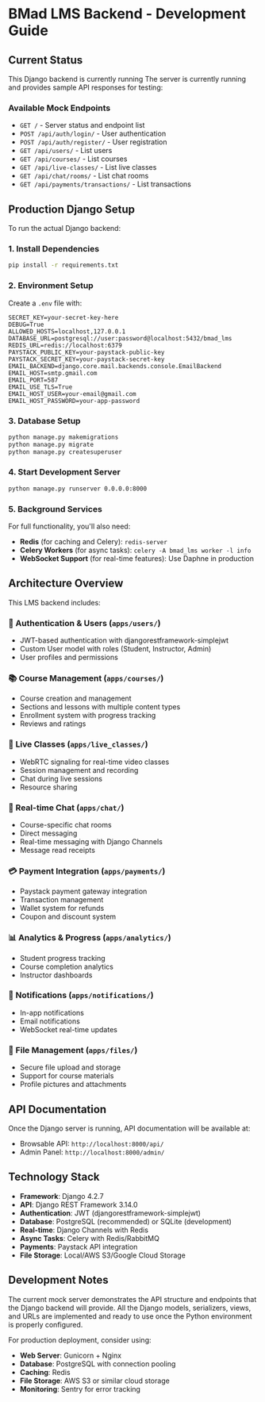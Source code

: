 # BMad LMS Backend - Development Guide

## Current Status

This Django backend is currently running 
The server is currently running and provides sample API responses for testing:
### Available Mock Endpoints

- `GET /` - Server status and endpoint list
- `POST /api/auth/login/` - User authentication
- `POST /api/auth/register/` - User registration  
- `GET /api/users/` - List users
- `GET /api/courses/` - List courses
- `GET /api/live-classes/` - List live classes
- `GET /api/chat/rooms/` - List chat rooms
- `GET /api/payments/transactions/` - List transactions

## Production Django Setup

To run the actual Django backend:

### 1. Install Dependencies

```bash
pip install -r requirements.txt
```

### 2. Environment Setup

Create a `.env` file with:

```env
SECRET_KEY=your-secret-key-here
DEBUG=True
ALLOWED_HOSTS=localhost,127.0.0.1
DATABASE_URL=postgresql://user:password@localhost:5432/bmad_lms
REDIS_URL=redis://localhost:6379
PAYSTACK_PUBLIC_KEY=your-paystack-public-key
PAYSTACK_SECRET_KEY=your-paystack-secret-key
EMAIL_BACKEND=django.core.mail.backends.console.EmailBackend
EMAIL_HOST=smtp.gmail.com
EMAIL_PORT=587
EMAIL_USE_TLS=True
EMAIL_HOST_USER=your-email@gmail.com
EMAIL_HOST_PASSWORD=your-app-password
```

### 3. Database Setup

```bash
python manage.py makemigrations
python manage.py migrate
python manage.py createsuperuser
```

### 4. Start Development Server

```bash
python manage.py runserver 0.0.0.0:8000
```

### 5. Background Services

For full functionality, you'll also need:

- **Redis** (for caching and Celery): `redis-server`
- **Celery Workers** (for async tasks): `celery -A bmad_lms worker -l info`
- **WebSocket Support** (for real-time features): Use Daphne in production

## Architecture Overview

This LMS backend includes:

### 🔐 Authentication & Users (`apps/users/`)
- JWT-based authentication with djangorestframework-simplejwt
- Custom User model with roles (Student, Instructor, Admin)
- User profiles and permissions

### 📚 Course Management (`apps/courses/`)
- Course creation and management
- Sections and lessons with multiple content types
- Enrollment system with progress tracking
- Reviews and ratings

### 🎥 Live Classes (`apps/live_classes/`)
- WebRTC signaling for real-time video classes
- Session management and recording
- Chat during live sessions
- Resource sharing

### 💬 Real-time Chat (`apps/chat/`)
- Course-specific chat rooms
- Direct messaging
- Real-time messaging with Django Channels
- Message read receipts

### 💳 Payment Integration (`apps/payments/`)
- Paystack payment gateway integration
- Transaction management
- Wallet system for refunds
- Coupon and discount system

### 📊 Analytics & Progress (`apps/analytics/`)
- Student progress tracking
- Course completion analytics
- Instructor dashboards

### 🔔 Notifications (`apps/notifications/`)
- In-app notifications
- Email notifications
- WebSocket real-time updates

### 📁 File Management (`apps/files/`)
- Secure file upload and storage
- Support for course materials
- Profile pictures and attachments

## API Documentation

Once the Django server is running, API documentation will be available at:
- Browsable API: `http://localhost:8000/api/`
- Admin Panel: `http://localhost:8000/admin/`

## Technology Stack

- **Framework**: Django 4.2.7
- **API**: Django REST Framework 3.14.0
- **Authentication**: JWT (djangorestframework-simplejwt)
- **Database**: PostgreSQL (recommended) or SQLite (development)
- **Real-time**: Django Channels with Redis
- **Async Tasks**: Celery with Redis/RabbitMQ
- **Payments**: Paystack API integration
- **File Storage**: Local/AWS S3/Google Cloud Storage

## Development Notes

The current mock server demonstrates the API structure and endpoints that the Django backend will provide. All the Django models, serializers, views, and URLs are implemented and ready to use once the Python environment is properly configured.

For production deployment, consider using:
- **Web Server**: Gunicorn + Nginx
- **Database**: PostgreSQL with connection pooling
- **Caching**: Redis
- **File Storage**: AWS S3 or similar cloud storage
- **Monitoring**: Sentry for error tracking
